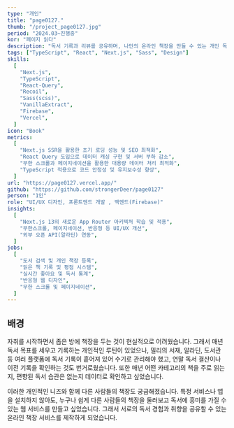 ```yaml
---
type: "개인"
title: "page0127."
thumb: "/project_page0127.jpg"
period: "2024.03~진행중"
kor: "페이지 읽다"
description: "독서 기록과 리뷰를 공유하며, 나만의 온라인 책장을 만들 수 있는 개인 독서 기록 관리 웹 서비스"
tags: ["TypeScript", "React", "Next.js", "Sass", "Design"]
skills:
  [
    "Next.js",
    "TypeScript",
    "React-Query",
    "Recoil",
    "Sass(scss)",
    "VanillaExtract",
    "Firebase",
    "Vercel",
  ]
icon: "Book"
metrics:
  [
    "Next.js SSR을 활용한 초기 로딩 성능 및 SEO 최적화",
    "React Query 도입으로 데이터 캐싱 구현 및 서버 부하 감소",
    "무한 스크롤과 페이지네이션을 활용한 대용량 데이터 처리 최적화",
    "TypeScript 적용으로 코드 안정성 및 유지보수성 향상",
  ]
url: "https://page0127.vercel.app/"
github: "https://github.com/strongerDeer/page0127"
person: "1인"
role: "UI/UX 디자인, 프론트엔드 개발 , 백엔드(Firebase)"
insights:
  [
    "Next.js 13의 새로운 App Router 아키텍처 학습 및 적용",
    "무한스크롤, 페이지네이션, 반응형 등 UI/UX 개선",
    "외부 오픈 API(알라딘) 연동",
  ]
jobs:
  [
    "도서 검색 및 개인 책장 등록",
    "읽은 책 기록 및 평점 시스템",
    "실시간 좋아요 및 독서 통계",
    "반응형 웹 디자인",
    "무한 스크롤 및 페이지네이션",
  ]
---
```


## 배경

자취를 시작하면서 좁은 방에 책장을 두는 것이 현실적으로 어려웠습니다.
그래서 매년 독서 목표를 세우고 기록하는 개인적인 루틴이 있었으나,
밀리의 서재, 알라딘, 도서관 등 여러 플랫폼에 독서 기록이 흩어져 있어 수기로 관리해야 했고,
연말 독서 결산이나 이전 기록을 확인하는 것도 번거로웠습니다.
또한 매년 어떤 카테고리의 책을 주로 읽는지, 편향된 독서 습관은 없는지 데이터로 확인하고 싶었습니다.

이러한 개인적인 니즈와 함께 다른 사람들의 책장도 궁금해졌습니다.
특정 서비스나 앱을 설치하지 않아도, 누구나 쉽게 다른 사람들의 책장을 둘러보고 독서에 흥미를 가질 수 있는 웹 서비스를 만들고 싶었습니다.
그래서 서로의 독서 경험과 취향을 공유할 수 있는 온라인 책장 서비스를 제작하게 되었습니다.
